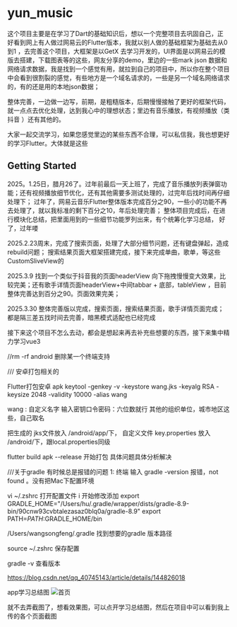 # yun_music

这个项目主要是在学习了Dart的基础知识后，想以一个完整项目去巩固自己，正好看到网上有人做过网易云的Flutter版本，我就以别人做的基础框架为基础去从0到1 ，去完善这个项目，大框架是以GetX 去学习开发的，UI界面是以网易云的模版去搭建，下载图表等的这些，网友分享的demo，里边的一些mark json 数据和 网络请求数据，我是找到一个感觉有用，就拉到自己的项目中，所以你在整个项目中会看到很割裂的感觉，有些地方是一个域名请求的，一些是另一个域名网络请求的，有的还是用的本地json数据；

整体完善，一边做一边写，前期，是粗糙版本，后期慢慢接触了更好的框架代码，就一点点去优化处理，达到我心中的理想状态；里边有音乐播放，有视频播放（类 抖音 ）还有其他的。

大家一起交流学习，如果您感觉里边的某些东西不合理，可以私信我，我也想更好的学习Flutter。大体就是这些

## Getting Started

2025。1.25日，腊月26了。过年前最后一天上班了，完成了音乐播放列表弹窗功能；还有视频播放细节优化，还有其他需要多测试处理的，过完年后找时间再仔细处理下；
过年了，网易云音乐Flutter整体版本完成百分之90，一些小的功能不再去处理了，就以我标准的剩下百分之10，年后处理完善；
整体项目完成后，在进行模块化总结，把里面用到的一些细节功能罗列出来，有个统筹化学习总结，
好了，过年喽


2025.2.23周末，完成了搜索页面，处理了大部分细节问题，还有键盘弹起，造成rebuild问题；
搜索结果页面大框架搭建完成，接下来完成单曲，歌单，等这些CustomSliveView的

2025.3.9 找到一个类似于抖音我的页面headerView 向下拖拽慢慢变大效果，比较完美；还有歌手详情页面headerView+中间tabbar + 底部，tableView ，目前整体完善达到百分之90。页面效果完美；

2025.3.30 整体完善版以完成，搜索页面，搜索结果页面，歌手详情页面完成；都是隔三差五找时间去完善，暗黑模式适配也已经完成

接下来这个项目不怎么去动，都会是想起来再去补充些想要的东西，接下来集中精力学习vue3


//rm -rf android 删除某一个终端支持 

/// 安卓打包相关的

Flutter打包安卓 apk 
  keytool -genkey -v -keystore wang.jks -keyalg RSA -keysize 2048 -validity 10000 -alias wang

wang : 自定义名字
输入密钥口令密码：六位数就行
其他的组织单位，城市地区这些，自己取名

把生成的 jks文件放入 /android/app/下， 自定义文件 key.properties 放入 /android/下，跟local.properties同级

flutter build apk --release 开始打包
具体问题具体分析解决




///关于gradle 有时候总是报错的问题 
1: 终端 输入 gradle -version 报错，not found 。没有把Mac下配置环境

vi ~/.zshrc 打开配置文件 i 开始修改添加 
export GRADLE_HOME="/Users/hu/.gradle/wrapper/dists/gradle-8.9-bin/90cnw93cvbtalezasaz0blq0a/gradle-8.9"
export PATH=$PATH:$GRADLE_HOME/bin 

/Users/wangsongfeng/.gradle 找到想要的gradle 版本路径

source ~/.zshrc 保存配置

gradle -v 查看版本




https://blog.csdn.net/qq_40745143/article/details/144826018



app学习总结图
![首页](https://github.com/wangsongfeng/yun_music_flutter/blob/main/assets/screenshot/云音乐Flutter学习总结.jpg)

就不去弄截图了，想看效果图，可以点开学习总结图，然后在项目中可以看到我上传的各个页面截图